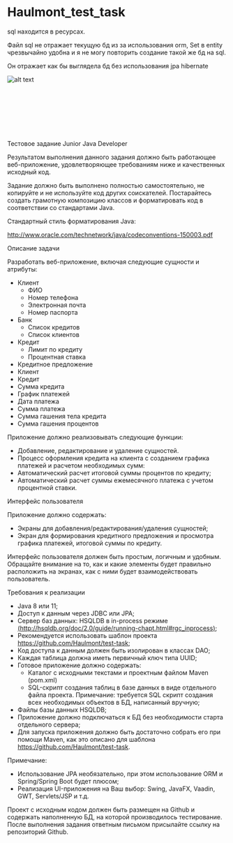 # Haulmont_test_task

sql находится в ресурсах.

Файл sql не отражает текущую бд из за использования orm, Set<Client> в entity чрезвычайно удобна и я не могу повторить создание такой же бд на sql.

Он отражает как бы выглядела бд без использования jpa hibernate
  
  ![alt text](https://c.tenor.com/YnizaZv-1TMAAAAC/patrick-star-dumb.gif)
  

</br></br></br></br></br></br>

﻿Тестовое задание Junior Java Developer 

Результатом  выполнения  данного  задания  должно  быть  работающее  веб-приложение, удовлетворяющее требованиям ниже и качественных исходный код. 

Задание должно быть выполнено полностью самостоятельно, не копируйте и не используйте код других соискателей. Постарайтесь создать грамотную композицию классов и форматировать код в соответствии со стандартами Java. 

Стандартный стиль форматирования Java:  

[http://www.oracle.com/technetwork/java/codeconventions-150003.pdf ](http://www.oracle.com/technetwork/java/codeconventions-150003.pdf)

Описание задачи 

Разработать веб-приложение, включая следующие сущности и атрибуты: 

- Клиент 
  - ФИО 
  - Номер телефона 
  - Электронная почта 
  - Номер паспорта 
- Банк 
  - Список кредитов 
  - Список клиентов 
- Кредит 
  - Лимит по кредиту 
  - Процентная ставка 
- Кредитное предложение 
- Клиент 
- Кредит 
- Сумма кредита 
- График платежей 
- Дата платежа 
- Сумма платежа 
- Сумма гашения тела кредита 
- Сумма гашения процентов 

Приложение должно реализовывать следующие функции: 

- Добавление, редактирование и удаление сущностей. 
- Процесс оформления кредита на клиента с созданием графика платежей и расчетом необходимых сумм: 
- Автоматический расчет итоговой суммы процентов по кредиту; 
- Автоматический  расчет  суммы  ежемесячного  платежа  с  учетом  процентной ставки. 

Интерфейс пользователя 

Приложение должно содержать:  

- Экраны для добавления/редактирования/удаления сущностей; 
- Экран  для  формирования  кредитного  предложения  и  просмотра  графика  платежей, итоговой суммы по кредиту. 

Интерфейс пользователя должен быть простым, логичным и удобным. Обращайте внимание на  то,  как  и  какие  элементы  будет  правильно  расположить  на  экранах,  как  с  ними  будет взаимодействовать пользователь. 

Требования к реализации 

- Java 8 или 11; 
- Доступ к данным через JDBC или JPA; 
- Сервер  баз  данных:  HSQLDB  в  in-process  режиме [(http://hsqldb.org/doc/2.0/guide/running-chapt.html#rgc_inprocess)](http://hsqldb.org/doc/2.0/guide/running-chapt.html#rgc_inprocess); 
- Рекомендуется использовать шаблон проекта https://github.com/Haulmont/test-task; 
- Код доступа к данным должен быть изолирован в классах DAO; 
- Каждая таблица должна иметь первичный ключ типа UUID; 
- Готовое приложение должно содержать: 
  - Каталог с исходными текстами и проектным файлом Maven (pom.xml)  
  - SQL-скрипт создания таблиц в базе данных в виде отдельного файла проекта. Примечание: требуется SQL скрипт создания всех необходимых объектов в БД, написанный вручную; 
- Файлы базы данных HSQLDB; 
- Приложение  должно  подключаться  к  БД  без  необходимости  старта  отдельного сервера; 
- Для запуска приложения должно быть достаточно собрать его при помощи Maven, как это описано для шаблона https://github.com/Haulmont/test-task. 

Примечание:  

- Использование JPA необязательно, при этом использование ORM и Spring/Spring Boot будет плюсом; 
- Реализация UI-приложения на Ваш выбор: Swing, JavaFX, Vaadin, GWT, Servlets/JSP и т.д. 

Проект с исходным кодом должен быть размещен на Github и содержать наполненную БД, на  которой  производилось  тестирование.  После  выполнения  задания  ответным  письмом присылайте ссылку на репозиторий Github. 
